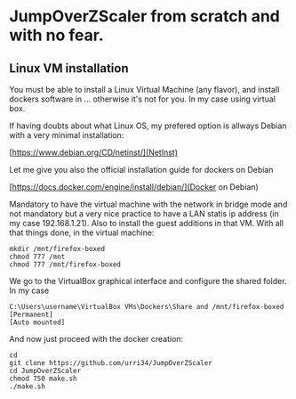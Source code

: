 # JumpOverZScaler from scratch and with no fear.

## Linux VM installation

You must be able to install a Linux Virtual Machine (any flavor), and install dockers software in ... otherwise it's not for you. In my case using virtual box.

If having doubts about what Linux OS, my prefered option is allways Debian with a very minimal installation:

[https://www.debian.org/CD/netinst/](NetInst)

Let me give you also the official installation guide for dockers on Debian

[https://docs.docker.com/engine/install/debian/](Docker on Debian)

Mandatory to have the virtual machine with the network in bridge mode and not mandatory but a very nice practice to have a LAN statis ip address (in my case 192.168.1.21). Also to install the guest additions in that VM. With all that things done, in the virtual machine:
```
mkdir /mnt/firefox-boxed
chmod 777 /mnt
chmod 777 /mnt/firefox-boxed
```
We go to the VirtualBox graphical interface and configure the shared folder. In my case
```
C:\Users\username\VirtualBox VMs\Dockers\Share and /mnt/firefox-boxed
[Permanent]
[Auto mounted]
```
And now just proceed with the docker creation:
```
cd
git clone https://github.com/urri34/JumpOverZScaler
cd JumpOverZScaler
chmod 750 make.sh
./make.sh
```
